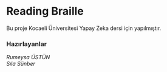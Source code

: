 # Reading Braille

Bu proje Kocaeli Üniversitesi Yapay Zeka dersi için yapılmıştır. 

### Hazırlayanlar

*Rumeysa ÜSTÜN*     
*Sıla Sünber*


